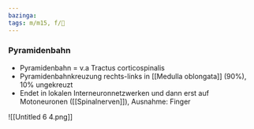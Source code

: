 ```yaml
---
bazinga: 
tags: m/m15, f/🧠
---
```

### Pyramidenbahn

- Pyramidenbahn = v.a Tractus corticospinalis
- Pyramidenbahnkreuzung rechts-links in [[Medulla oblongata]] (90%), 10% ungekreuzt
- Endet in lokalen Interneuronnetzwerken und dann erst auf Motoneuronen ([[Spinalnerven]]), Ausnahme: Finger

![[Untitled 6 4.png]]